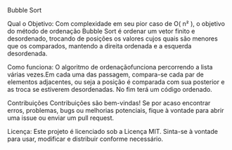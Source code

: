 Bubble Sort

Qual o Objetivo:
Com complexidade em seu pior caso de O( n² ), o objetivo do método de ordenação Bubble Sort é ordenar um vetor finito e desordenado, trocando de posições os valores cujos quais são menores que os comparados, mantendo a direita ordenada e a esquerda desordenada.

Como funciona:
O algoritmo de ordenaçãofunciona percorrendo a lista várias vezes.Em cada uma das passagem, compara-se cada par de elementos adjacentes, ou seja a posição é comparada com sua posterior e as troca se estiverem desordenadas. No fim terá um código ordenado.

Contribuições
Contribuições são bem-vindas! Se por acaso encontrar erros, problemas, bugs ou melhorias potenciais, fique à vontade para abrir uma issue ou enviar um pull request.

Licença:
Este projeto é licenciado sob a Licença MIT. Sinta-se à vontade para usar, modificar e distribuir conforme necessário.
